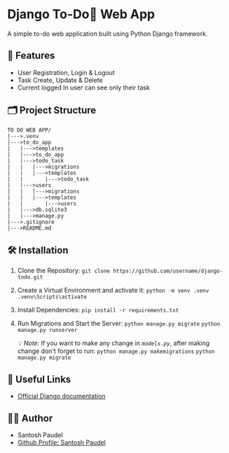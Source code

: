 # Django To-Do📝 Web App

A simple to-do web application built using Python Django framework.

## 🚀 Features
- User Registration, Login & Logout
- Task Create, Update & Delete
- Current logged In user can see only their task

## 🗂️ Project Structure
    TO DO WEB APP/
    |--->.venv
    |--->to_do_app
    |   |--->templates
    |   |--->to_do_app
    |   |--->todo_task
    |   |   |--->migrations
    |   |   |--->templates
    |   |       |--->todo_task
    |   |--->users
    |   |   |--->migrations
    |   |   |--->templates
    |   |       |--->users
    |   |--->db.sqlite3
    |   |--->manage.py
    |--->.gitignore
    |--->README.md

## 🛠️ Installation

1. Clone the Repository:
    ```git clone https://github.com/username/django-todo.git```


2. Create a Virtual Environment and activate it:
    ```python -m venv .venv```
    ```.venv\Scripts\activate```


3. Install Dependencies:
    ```pip install -r requirements.txt```

4. Run Migrations and Start the Server:
    ```python manage.py migrate```
    ```python manage.py runserver```

    *💡 Note:* If you want to make any change in *`models.py`*, after making change don't forget to run:
        ```python manage.py makemigrations```
        ```python manage.py migrate```

## 🔗 Useful Links
- [Official Django documentation](https://docs.djangoproject.com/)

## 🙋‍♂️ Author
- Santosh Paudel 
- [Github Profile: Santosh Paudel](https://github.com/oye-san7osh)

